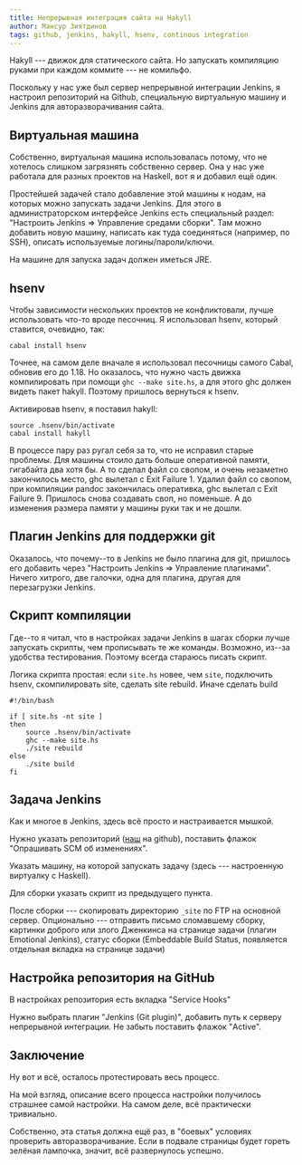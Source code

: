 ```yaml
---
title: Непрерывная интеграция сайта на Hakyll
author: Мансур Зиятдинов
tags: github, jenkins, hakyll, hsenv, continous integration
---
```


Hakyll --- движок для статического сайта. Но запускать компиляцию руками при каждом коммите --- не комильфо.

Поскольку у нас уже был сервер непрерывной интеграции Jenkins, я настроил репозиторий на Github, специальную виртуальную
машину и Jenkins для авторазворачивания сайта.

<!--more-->

Виртуальная машина
------------------

Собственно, виртуальная машина использовалась потому, что не хотелось слишком загрязнять собственно сервер. Она у нас
уже работала для разных проектов на Haskell, вот я и добавил ещё один.

Простейшей задачей стало добавление этой машины к нодам, на которых можно запускать задачи Jenkins. Для этого в
администраторском интерфейсе Jenkins есть специальный раздел: "Настроить Jenkins => Управление средами сборки". Там
можно добавить новую машину, написать как туда соединяться (например, по SSH), описать используемые логины/пароли/ключи.

На машине для запуска задач должен иметься JRE.

hsenv
-----

Чтобы зависимости нескольких проектов не конфликтовали, лучше использовать что-то вроде песочниц. Я использовал hsenv,
который ставится, очевидно, так:
```shell
cabal install hsenv
```

Точнее, на самом деле вначале я использовал песочницы самого Cabal, обновив его до 1.18. Но оказалось, что нужно часть
движка компилировать при помощи `ghc --make site.hs`, а для этого ghc должен видеть пакет hakyll. Поэтому пришлось
вернуться к hsenv.

Активировав hsenv, я поставил hakyll:
```shell
source .hsenv/bin/activate
cabal install hakyll
```

В процессе пару раз ругал себя за то, что не исправил старые проблемы. Для машины стоило дать больше оперативной памяти,
гигабайта два хотя бы. А то сделал файл со свопом, и очень незаметно закончилось место, ghc вылетал с Exit Failure 1.
Удалил файл со свопом, при компиляции pandoc закончилась оперативка, ghc вылетал с Exit Failure 9. Пришлось снова
создавать своп, но поменьше. А до изменения размера памяти у машины руки так и не дошли.

Плагин Jenkins для поддержки git
--------------------------------

Оказалось, что почему--то в Jenkins не было плагина для git, пришлось его добавить через "Настроить Jenkins => Управление
плагинами". Ничего хитрого, две галочки, одна для плагина, другая для перезагрузки Jenkins.

Скрипт компиляции
-----------------

Где--то я читал, что в настройках задачи Jenkins в шагах сборки лучше запускать скрипты, чем прописывать те же команды.
Возможно, из--за удобства тестирования. Поэтому всегда стараюсь писать скрипт.

Логика скрипта простая: если `site.hs` новее, чем `site`, подключить hsenv, скомпилировать site, сделать site rebuild.
Иначе сделать build

```shell
#!/bin/bash

if [ site.hs -nt site ]
then
    source .hsenv/bin/activate
    ghc --make site.hs
    ./site rebuild
else
    ./site build
fi
```

Задача Jenkins
--------------

Как и многое в Jenkins, здесь всё просто и настраивается мышкой.

Нужно указать репозиторий ([наш](http://github.com/fosslabs/ncplug-site) на github), поставить флажок "Опрашивать SCM об
изменениях".

Указать машину, на которой запускать задачу (здесь --- настроенную виртуалку с Haskell).

Для сборки указать скрипт из предыдущего пункта.

После сборки --- скопировать директорию `_site` по FTP на основной сервер. Опционально --- отправить письмо сломавшему
сборку, картинки доброго или злого Дженкинса на странице задачи (плагин Emotional Jenkins), статус сборки (Embeddable Build
Status, появляется отдельная вкладка на странице задачи)

Настройка репозитория на GitHub
-------------------------------

В настройках репозитория есть вкладка "Service Hooks"

Нужно выбрать плагин "Jenkins (Git plugin)", добавить путь к серверу непрерывной интеграции. Не забыть поставить флажок
"Active".

Заключение
----------

Ну вот и всё, осталось протестировать весь процесс.

На мой взгляд, описание всего процесса настройки получилось страшнее самой настройки. На самом деле, всё практически
тривиально.

Собственно, эта статья должна ещё раз, в "боевых" условиях проверить авторазворачивание. Если в подвале страницы будет
гореть зелёная лампочка, значит, всё развернулось успешно.

